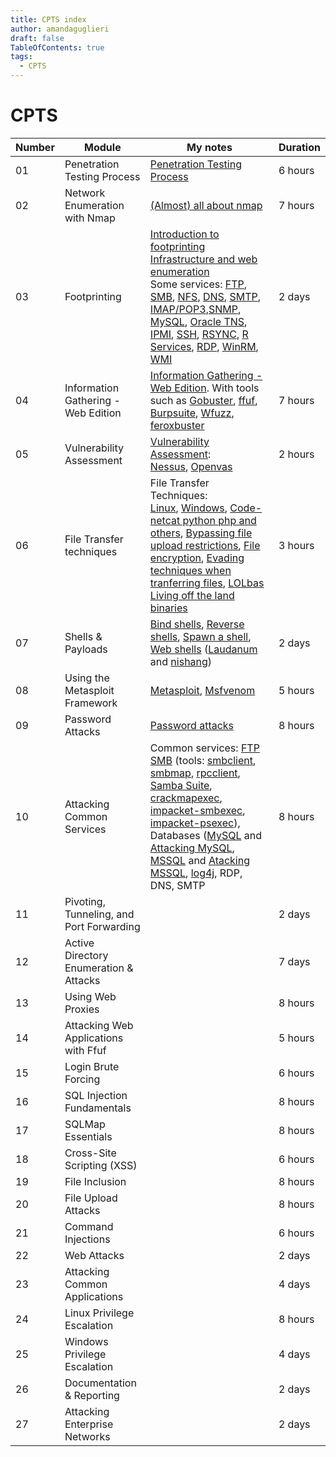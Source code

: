 ```yaml
---
title: CPTS index
author: amandaguglieri
draft: false
TableOfContents: true
tags:
  - CPTS
---
```


# CPTS


| Number  | Module | My notes | Duration |
| -- | --- |  --  | -- |
| 01 | Penetration Testing Process | [Penetration Testing Process](penetration-testing-process.md) | 6 hours |
| 02 | Network Enumeration with Nmap | [(Almost) all about nmap](nmap.md)  | 7 hours |
| 03 | Footprinting | [Introduction to footprinting](footprinting.md) <br>[Infrastructure and web enumeration](web-enumeration.md)  <br>Some services:  [FTP](21-ftp.md), [SMB](137-138-139-445-smb.md), [NFS](2049-nfs-network-file-system.md), [DNS](53-dns.md), [SMTP](25-565-587-simple-mail-tranfer-protocol-smtp.md), [IMAP/POP3](110-143-993-995-imap-pop3.md),[SNMP](161-162-snmp.md), [MySQL](3306-mariadb-mysql.md), [Oracle TNS](1521-oracle-transparent-network-substrate.md), [IPMI](623-intelligent-platform-management-interface-ipmi.md), [SSH](22-ssh.md), [RSYNC](873-rsync.md), [R Services](512-513-514-r-services.md), [RDP](3389-rdp.md), [WinRM](5985-5986-winrm-windows-remote-management.md), [WMI](135-windows-management-instrumentation-wmi.md) | 2 days |
| 04 | Information Gathering - Web Edition | [Information Gathering - Web Edition](web-enumeration.md). With tools such as [Gobuster](gobuster.md), [ffuf](ffuf.md), [Burpsuite](burpsuite.md), [Wfuzz](wfuzz.md), [feroxbuster](feroxbuster.md) | 7 hours |
| 05 | Vulnerability Assessment | [Vulnerability Assessment](vulnerability-assessment.md): <br> [Nessus](nessus.md), [Openvas](openvas.md)  | 2 hours | 
| 06 | File Transfer techniques | File Transfer Techniques:  <br>[Linux](transferring-files-techniques-linux.md), [Windows](transferring-files-techniques-windows.md), [Code- netcat python php and others](transferring-files-techniques-code.md), [Bypassing file upload restrictions](file-upload.md), [File encryption](file-encryption.md), [Evading techniques when tranferring files](transferring-files-evading-detection.md), [LOLbas Living off the land binaries](lolbins-lolbas-gtfobins.md) |  3 hours |  
| 07 | Shells & Payloads | [Bind shells](bind-shells.md), [Reverse shells](reverse-shells.md), [Spawn a shell](spawn-a-shell.md), [Web shells](web-shells.md) ([Laudanum](laudanum.md) and [nishang](nishang.md)) | 2 days | 
| 08 | Using the Metasploit Framework | [Metasploit](metasploit.md), [Msfvenom](msfvenom.md) | 5 hours |
| 09 | Password Attacks | [Password attacks](password-attacks.md) | 8 hours |
| 10 | Attacking Common Services | Common services: [FTP](21-ftp.md) <br>[SMB](137-138-139-445-smb.md) (tools: [smbclient](smbclient.md), [smbmap](smbmap.md), [rpcclient](rpcclient.md), [Samba Suite](samba-suite.md), [crackmapexec](crackmapexec.md), [impacket-smbexec](impacket-smbexec.md), [impacket-psexec](impacket-psexec.md)), Databases ([MySQL](mysql.md) and [Attacking MySQL](3306-mariadb-mysql.md), [MSSQL](mssql.md) and [Atacking MSSQL](1433-mssql.md), [log4j](log4j.md), RDP, DNS, SMTP |  8 hours | 
| 11 | Pivoting, Tunneling, and Port Forwarding |  | 2 days |
| 12 | Active Directory Enumeration & Attacks  |  | 7 days |
| 13 | Using Web Proxies |  |  8 hours |
| 14 | Attacking Web Applications with Ffuf |  | 5 hours |
| 15 | Login Brute Forcing |  | 6 hours |
| 16 | SQL Injection Fundamentals |  | 8 hours |
| 17 | SQLMap Essentials |  | 8 hours | 
| 18 | Cross-Site Scripting (XSS) |  | 6 hours | 
| 19 | File Inclusion |  | 8 hours |
| 20 | File Upload Attacks |  | 8 hours |
| 21 | Command Injections |  | 6 hours |
| 22 | Web Attacks |  | 2 days |
| 23 | Attacking Common Applications |  | 4 days |
| 24 | Linux Privilege Escalation |  | 8 hours | 
| 25 | Windows Privilege Escalation |  | 4 days |
| 26 | Documentation & Reporting |  | 2 days | 
| 27 | Attacking Enterprise Networks |  | 2 days |


